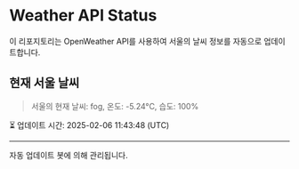 
# Weather API Status

이 리포지토리는 OpenWeather API를 사용하여 서울의 날씨 정보를 자동으로 업데이트합니다.

## 현재 서울 날씨
> 서울의 현재 날씨: fog, 온도: -5.24°C, 습도: 100%

⏳ 업데이트 시간: 2025-02-06 11:43:48 (UTC)

---
자동 업데이트 봇에 의해 관리됩니다.
